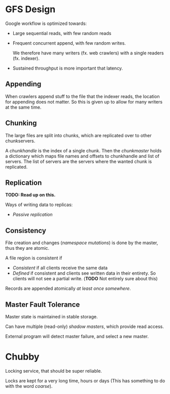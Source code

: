# GFS Design

Google workflow is optimized towards:

  - Large sequential reads, with few random reads
  - Frequent concurrent append, with few random writes.

    We therefore have many writers (fx. web crawlers) with a single readers (fx. indexer).

  - Sustained throughput is more important that latency.

## Appending

When crawlers append stuff to the file that the indexer reads, the location for appending does not matter.
So this is given up to allow for many writers at the same time.

## Chunking

The large files are split into chunks, which are replicated over to other chunkservers.

A *chunkhandle* is the index of a single chunk.
Then the *chunkmaster* holds a dictionary which maps file names and offsets to chunkhandle and list of servers.
The list of servers are the servers where the wanted chunk is replicated.

## Replication

**TODO: Read up on this.**

Ways of writing data to replicas:
  - *Passive replication* 

## Consistency

File creation and changes (*namespace mutations*) is done by the master, thus they are atomic.

A file region is consistent if
  - *Consistent* if all clients receive the same data
  - *Defined* if consistent and clients see written data in their entirety.
    So clients will not see a partial write. (**TODO** Not entirely sure about this)

Records are appended atomically *at least once somewhere*.

## Master Fault Tolerance

Master state is maintained in stable storage.

Can have multiple (read-only) *shadow masters*, which provide read access.

External program will detect master failure, and select a new master.

# Chubby

Locking service, that should be super reliable.

Locks are kept for a very long time, hours or days (This has something to do with the word *coarse*).
